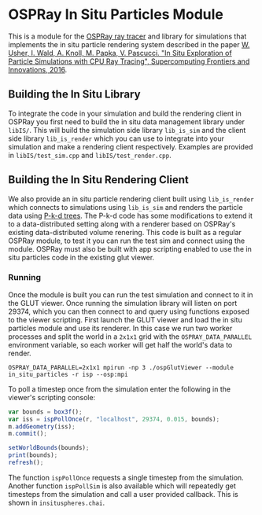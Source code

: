 OSPRay In Situ Particles Module
===

This is a module for the [OSPRay ray tracer](http://www.ospray.org/) and library for simulations
that implements the in situ particle rendering system described in the paper
[W. Usher, I. Wald, A. Knoll, M. Papka, V. Pascucci. "In Situ Exploration of Particle Simulations with CPU Ray Tracing",
Supercomputing Frontiers and Innovations, 2016](http://sci.utah.edu/~will/papers/in_situ_particles/in_situ_particles.pdf).

## Building the In Situ Library

To integrate the code in your simulation and build the rendering client in OSPRay you first need to build
the in situ data management library under `libIS/`. This will build the simulation side library `lib_is_sim`
and the client side library `lib_is_render` which you can use to integrate into your simulation and make a
rendering client respectively. Examples are provided in `libIS/test_sim.cpp` and `libIS/test_render.cpp`.

## Building the In Situ Rendering Client

We also provide an in situ particle rendering client built using `lib_is_render` which connects to simulations
using `lib_is_sim` and renders the particle data using [P-k-d trees](https://github.com/ingowald/ospray-module-pkd).
The P-k-d code has some modifications to extend it to a data-distributed setting along with a renderer based on
OSPRay's existing data-distributed volume renering. This code is built as a regular OSPRay module, to test it you
can run the test sim and connect using the module. OSPRay must also be built with app scripting enabled to
use the in situ particles code in the existing glut viewer.

### Running

Once the module is built you can run the test simulation and connect to it in the GLUT viewer. Once
running the simulation library will listen on port 29374, which you can then connect to and query
using functions exposed to the viewer scripting. First launch the GLUT viewer and load the in situ
particles module and use its renderer. In this case we run two worker processes and split the world in
a `2x1x1` grid with the `OSPRAY_DATA_PARALLEL` environment variable, so each worker will get half the world's
data to render.

```
OSPRAY_DATA_PARALLEL=2x1x1 mpirun -np 3 ./ospGlutViewer --module in_situ_particles -r isp --osp:mpi
```

To poll a timestep once from the simulation enter the following in the viewer's scripting console:
```js
var bounds = box3f();
var iss = ispPollOnce(r, "localhost", 29374, 0.015, bounds);
m.addGeometry(iss);
m.commit();

setWorldBounds(bounds);
print(bounds);
refresh();
```

The function `ispPollOnce` requests a single timestep from the simulation. Another function
`ispPollSim` is also available which will repeatedly get timesteps from the simulation and call a user provided
callback. This is shown in `insituspheres.chai`.

